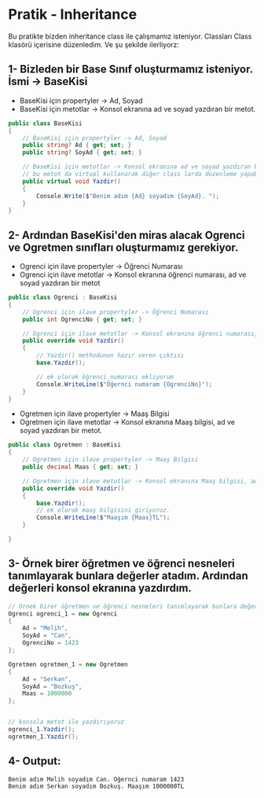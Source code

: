 # Pratik - Inheritance
Bu pratikte bizden inheritance class ile çalışmamız isteniyor. Classları Class klasörü içerisine düzenledim.
Ve şu şekilde ilerliyorz:

## 1- Bizleden bir Base Sınıf oluşturmamız isteniyor. İsmi -> BaseKisi
- BaseKisi için propertyler -> Ad, Soyad
- BaseKisi için metotlar -> Konsol ekranına ad ve soyad yazdıran bir metot.
```C#
public class BaseKisi
{
    // BaseKisi için propertyler -> Ad, Soyad
    public string? Ad { get; set; }
    public string? SoyAd { get; set; }

    // BaseKisi için metotlar -> Konsol ekranına ad ve soyad yazdıran bir metot.
    // bu metot da virtual kullanarak diğer class larda düzenleme yapabilmesini sağlıyorum
    public virtual void Yazdir()
    {
        Console.Write($"Benim adım {Ad} soyadım {SoyAd}. ");
    }
}
```
## 2- Ardından BaseKisi'den miras alacak Ogrenci ve Ogretmen sınıfları oluşturmamız gerekiyor.
- Ogrenci için ilave propertyler -> Öğrenci Numarası
- Ogrenci için ilave metotlar -> Konsol ekranına öğrenci numarası, ad ve soyad yazdıran bir metot
```C#
public class Ogrenci : BaseKisi
{
    // Ogrenci için ilave propertyler -> Öğrenci Numarası
    public int OgrenciNo { get; set; }

    // Ogrenci için ilave metotlar -> Konsol ekranına öğrenci numarası, ad ve soyad yazdıran bir metot
    public override void Yazdir()
    {
        // Yazdir() methodunun hazır veren çıktısı
        base.Yazdir();

        // ek olarak öğrenci numarası ekliyorum
        Console.WriteLine($"Öğernci numaram {OgrenciNo}");
    }
}
```
- Ogretmen için ilave propertyler -> Maaş Bilgisi
- Ogretmen için ilave metotlar -> Konsol ekranına Maaş bilgisi, ad ve soyad yazdıran bir metot.
```C#
public class Ogretmen : BaseKisi
{
    // Ogretmen için ilave propertyler -> Maaş Bilgisi
    public decimal Maas { get; set; }

    // Ogretmen için ilave metotlar -> Konsol ekranına Maaş bilgisi, ad ve soyad yazdıran bir metot.
    public override void Yazdir()
    {
        base.Yazdir();
        // ek olarak maaş bilgisini giriyoruz.
        Console.WriteLine($"Maaşım {Maas}TL");
    }

}
```

## 3- Örnek birer öğretmen ve öğrenci nesneleri tanımlayarak bunlara değerler atadım. Ardından değerleri konsol ekranına yazdırdım.
```C#
// Örnek birer öğretmen ve öğrenci nesneleri tanımlayarak bunlara değerler atadım. Ardından değerleri konsol ekranına yazdırdım.
Ogrenci ogrenci_1 = new Ogrenci
{
    Ad = "Melih",
    SoyAd = "Can",
    OgrenciNo = 1423
};

Ogretmen ogretmen_1 = new Ogretmen
{
    Ad = "Serkan",
    SoyAd = "Bozkuş",
    Maas = 1000000
};


// konsola metot ile yazdırıyoruz
ogrenci_1.Yazdir();
ogretmen_1.Yazdir();
```

## 4- Output:
```bash
Benim adım Melih soyadım Can. Öğernci numaram 1423
Benim adım Serkan soyadım Bozkuş. Maaşım 1000000TL
```